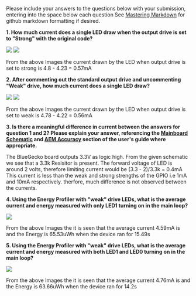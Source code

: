 Please include your answers to the questions below with your submission, entering into the space below each question
See [Mastering Markdown](https://guides.github.com/features/mastering-markdown/) for github markdown formatting if desired.

**1. How much current does a single LED draw when the output drive is set to "Strong" with the original code?**

![](https://github.com/CU-ECEN-5823/ecen5823-assignments-ridhishah179/blob/master/Output_images/q1_strong_1.PNG)
![](https://github.com/CU-ECEN-5823/ecen5823-assignments-ridhishah179/blob/master/Output_images/q1_strong_2.PNG)

From the above Images the current drawn by the LED when output drive is set to strong is 
4.8 - 4.23 = 0.57mA

**2. After commenting out the standard output drive and uncommenting "Weak" drive, how much current does a single LED draw?**

![](https://github.com/CU-ECEN-5823/ecen5823-assignments-ridhishah179/blob/master/Output_images/q2_weak_1.PNG)
![](https://github.com/CU-ECEN-5823/ecen5823-assignments-ridhishah179/blob/master/Output_images/q2_weak_2.PNG)

From the above Images the current drawn by the LED when output drive is set to weak is 
4.78 - 4.22 = 0.56mA

**3. Is there a meaningful difference in current between the answers for question 1 and 2? Please explain your answer, 
referencing the [Mainboard Schematic](https://www.silabs.com/documents/public/schematic-files/WSTK-Main-BRD4001A-A01-schematic.pdf) and [AEM Accuracy](https://www.silabs.com/documents/login/user-guides/ug279-brd4104a-user-guide.pdf) section of the user's guide where appropriate.**

The BlueGecko board outputs 3.3V as logic high. From the given schematic  we see that a 3.3k Resisitor is present. The forward voltage of LED is around 2 volts, therefore limiting current would be (3.3 - 2)/3.3k = 0.4mA
This current is less than the weak and strong strengths of the GPIO i.e 1mA and 10mA respectively. therfore, much difference is not observed between the currents.

**4. Using the Energy Profiler with "weak" drive LEDs, what is the average current and energy measured with only LED1 turning on in the main loop?**

![](https://github.com/CU-ECEN-5823/ecen5823-assignments-ridhishah179/blob/master/Output_images/q3_weak.PNG)

From the above Images the it is seen that the average current 4.59mA is and the Energy is 65.53uWh when the device ran for 15.49s

**5. Using the Energy Profiler with "weak" drive LEDs, what is the average current and energy measured with both LED1 and LED0 turning on in the main loop?**

![](https://github.com/CU-ECEN-5823/ecen5823-assignments-ridhishah179/blob/master/Output_images/q4_weak.PNG)

From the above Images the it is seen that the average current 4.76mA is and the Energy is 63.66uWh when the device ran for 14.2s

